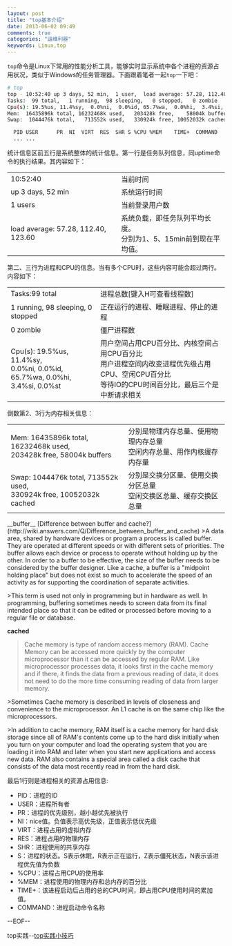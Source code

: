 ```yaml
---
layout: post
title: "top基本介绍"
date: 2013-06-02 09:49
comments: true
categories: "运维利器"
keywords: Linux,top
---
```


`top`命令是Linux下常用的性能分析工具，能够实时显示系统中各个进程的资源占用状况，类似于Windows的任务管理器。下面跟着笔者一起`top`一下吧：

<!--more-->

``` bash
# top
top - 10:52:40 up 3 days, 52 min,  1 user,  load average: 57.28, 112.40, 123.60
Tasks:  99 total,   1 running,  98 sleeping,   0 stopped,   0 zombie
Cpu(s): 19.5%us, 11.4%sy,  0.0%ni,  0.0%id, 65.7%wa,  0.0%hi,  3.4%si,  0.0%st
Mem:  16435896k total, 16232468k used,   203428k free,    58004k buffers
Swap:  1044476k total,   713552k used,   330924k free, 10052032k cached

  PID USER      PR  NI  VIRT  RES  SHR S %CPU %MEM    TIME+  COMMAND
  ... ...
```

统计信息区前五行是系统整体的统计信息。第一行是任务队列信息，同uptime命令的执行结果。其内容如下：

<table class="table table-striped">
	<tr>
		<td>10:52:40</td>
		<td>当前时间</td>
	</tr>
	<tr>
		<td>up 3 days, 52 min</td>
		<td>系统运行时间</td>
	</tr>
	<tr>
		<td>1 users</td>
		<td>当前登录用户数</td>
	</tr>
	<tr>
		<td>load average: 57.28, 112.40, 123.60</td>
		<td>系统负载，即任务队列平均长度。
		<br>分别为1、5、15min前到现在平均值。</br></td>
	</tr>
</table>
<p></p>

第二、三行为进程和CPU的信息。当有多个CPU时，这些内容可能会超过两行。内容如下：
<table>
	<tr>
		<td>Tasks:99 total</td>
		<td>进程总数[键入H可查看线程数]</td>
	</tr>
	<tr>
		<td>1 running,  98 sleeping,  0 stopped</td>
		<td>正在运行的进程、睡眠进程、停止的进程</td>
	</tr>
	<tr>
		<td>0 zombie</td>
		<td>僵尸进程数</td>
	</tr>
	<tr>
		<td>Cpu(s): 19.5%us, 11.4%sy,  
		<br> 0.0%ni, 0.0%id,</br> 
		65.7%wa, 0.0%hi, 3.4%si, 0.0%st</td>
		<td>用户空间占用CPU百分比、内核空间占用CPU百分比
		<br>用户进程空间内改变进程优先级占用CPU、空闲CPU百分比</br>
		等待IO的CPU时间百分比，最后三个是中断请求相关</td>
	</tr>
</table>

<p></p>
倒数第2、3行为内存相关信息：
<table>
	<tr>
		<td>Mem: 16435896k total, 16232468k used, 
		<br>203428k free, 58004k buffers</br></td>
		<td>分别是物理内存总量、使用物理内存总量
		<br>空闲内存总量、用作内核缓存内存量</br></td>
	</tr>
	<tr>
		<td>Swap: 1044476k total, 713552k used, 
		<br>330924k free, 10052032k cached<br></td>
		<td>分别是交换分区量、使用交换分区总量
		<br>空闲交换区总量、缓存交换区总量</br></td>
	</tr>
</table>
<p></p>
__buffer__   [Difference between buffer and cache?](http://wiki.answers.com/Q/Difference_between_buffer_and_cache)
>A data area, shared by hardware devices or program a process is called buffer. They are operated at different speeds or with different sets of priorities. The buffer allows each device or process to operate without holding up by the other. In order to a buffer to be effective, the size of the buffer needs to be considered by the buffer designer. Like a cache, a buffer is a "midpoint holding place" but does not exist so much to accelerate the speed of an activity as for supporting the coordination of separate activities.
<p></p> 
>This term is used not only in programming but in hardware as well. In programming, buffering sometimes needs to screen data from its final intended place so that it can be edited or processed before moving to a regular file or database. 


__cached__
>Cache memory is type of random access memory (RAM). Cache Memory can be accessed more quickly by the computer microprocessor than it can be accessed by regular RAM. Like microprocessor processes data, it looks first in the cache memory and if there, it finds the data from a previous reading of data, it does not need to do the more time consuming reading of data from larger memory.   
<p></p>
>Sometimes Cache memory is described in levels of closeness and convenience to the microprocessor. An L1 cache is on the same chip like the microprocessors. 
<p></p>  
>In addition to cache memory, RAM itself is a cache memory for hard disk storage since all of RAM's contents come up to the hard disk initially when you turn on your computer and load the operating system that you are loading it into RAM and later when you start new applications and access new data. RAM also contains a special area called a disk cache that consists of the data most recently read in from the hard disk.

<p></p>
最后1行则是进程相关的资源占用信息:  

* PID：进程的ID
* USER：进程所有者
* PR：进程的优先级别，越小越优先被执行
* NI：nice值。负值表示高优先级，正值表示低优先级
* VIRT：进程占用的虚拟内存
* RES：进程占用的物理内存
* SHR：进程使用的共享内存
* S：进程的状态。S表示休眠，R表示正在运行，Z表示僵死状态，N表示该进程优先值为负数
* %CPU：进程占用CPU的使用率
* %MEM：进程使用的物理内存和总内存的百分比
* TIME+：该进程启动后占用的总的CPU时间，即占用CPU使用时间的累加值。
* COMMAND：进程启动命令名称

--EOF--

top实践--[top实践小技巧](http://kumu-linux.github.io/blog/2013/06/07/top-hacks/)